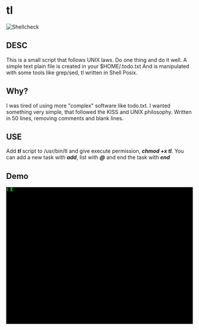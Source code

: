 # tl

![Shellcheck](https://www.codetriage.com/koalaman/shellcheck/badges/users.svg)

## DESC
This is a small script that follows UNIX laws. Do one thing and do it well.
A simple text plain file is created in your $HOME/.todo.txt
And is manipulated with some tools like grep/sed, tl written in Shell Posix.

## Why?
I was tired of using more "complex" software like todo.txt. I wanted something very simple, that followed the KISS and UNIX philosophy. Written in 50 lines, removing comments and blank lines.

## USE
Add ***tl*** script to /usr/bin/tl and give execute permission, ***chmod +x tl***.
You can add a new task with ***add***, list with ***@*** and end the task with ***end***

## Demo
![gif](https://raw.githubusercontent.com/slackjeff/tl/master/tty.gif)
